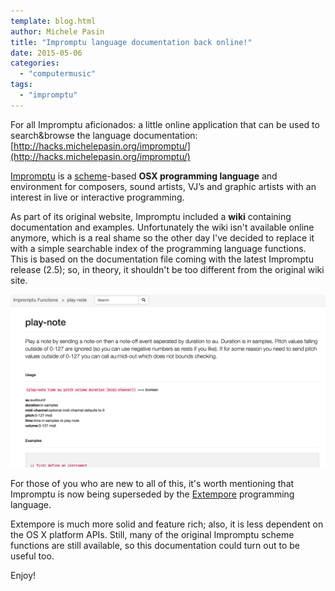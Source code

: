 ```yaml
---
template: blog.html
author: Michele Pasin
title: "Impromptu language documentation back online!"
date: 2015-05-06
categories: 
  - "computermusic"
tags: 
  - "impromptu"
---
```


For all Impromptu aficionados: a little online application that can be used to search&browse the language documentation: [http://hacks.michelepasin.org/impromptu/](http://hacks.michelepasin.org/impromptu/)

[Impromptu](http://impromptu.moso.com.au/) is a [scheme](http://en.wikipedia.org/wiki/Scheme_%28programming_language%29)\-based **OSX programming language** and environment for composers, sound artists, VJ’s and graphic artists with an interest in live or interactive programming.

As part of its original website, Impromptu included a **wiki** containing documentation and examples. Unfortunately the wiki isn't available online anymore, which is a real shame so the other day I've decided to replace it with a simple searchable index of the programming language functions. This is based on the documentation file coming with the latest Impromptu release (2.5); so, in theory, it shouldn't be too different from the original wiki site.

[![Screen Shot 2015 05 06 at 23 15 36](../../img/Screen-Shot-2015-05-06-at-23.15.36.png)](http://hacks.michelepasin.org/impromptu/744)

For those of you who are new to all of this, it's worth mentioning that Impromptu is now being superseded by the [Extempore](http://extempore.moso.com.au/) programming language.

Extempore is much more solid and feature rich; also, it is less dependent on the OS X platform APIs. Still, many of the original Impromptu scheme functions are still available, so this documentation could turn out to be useful too.

Enjoy!
